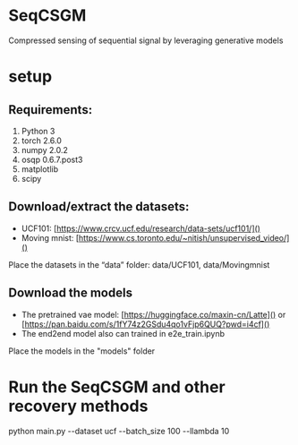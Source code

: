 # SeqCSGM
Compressed sensing of sequential signal by leveraging generative models
# setup  
## Requirements:
1. Python 3
2. torch 2.6.0
3. numpy 2.0.2
4. osqp  0.6.7.post3
5. matplotlib
6. scipy
## Download/extract the datasets:
* UCF101: [https://www.crcv.ucf.edu/research/data-sets/ucf101/]()
* Moving mnist: [https://www.cs.toronto.edu/~nitish/unsupervised_video/]()
  
Place the datasets in the “data” folder: data/UCF101, data/Movingmnist
## Download the models
* The pretrained vae model: [https://huggingface.co/maxin-cn/Latte]() or [https://pan.baidu.com/s/1fY74z2GSdu4qo1vFjp6QUQ?pwd=i4cf]()
* The end2end model also can trained in e2e_train.ipynb

Place the models in the "models" folder
# Run the SeqCSGM and other recovery methods
python main.py --dataset ucf --batch_size 100 --llambda 10
